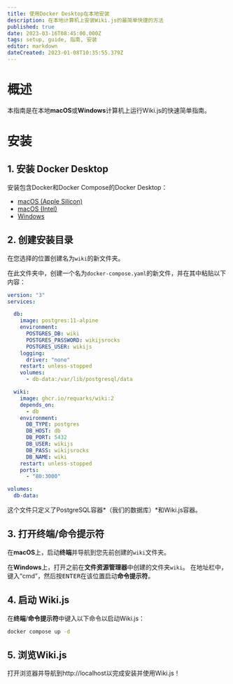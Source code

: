 ```yaml
---
title: 使用Docker Desktop在本地安装
description: 在本地计算机上安装Wiki.js的最简单快捷的方法
published: true
date: 2023-03-16T08:45:00.000Z
tags: setup, guide, 指南, 安装
editor: markdown
dateCreated: 2023-01-08T10:35:55.379Z
---
```


# 概述

本指南是在本地**macOS**或**Windows**计算机上运行Wiki.js的快速简单指南。

# 安装

## 1. 安装 Docker Desktop

安装包含Docker和Docker Compose的Docker Desktop：

- [macOS (Apple Silicon)](https://desktop.docker.com/mac/main/arm64/Docker.dmg)
- [macOS (Intel)](https://desktop.docker.com/mac/main/amd64/Docker.dmg)
- [Windows](https://desktop.docker.com/win/main/amd64/Docker%20Desktop%20Installer.exe)

## 2. 创建安装目录

在您选择的位置创建名为`wiki`的新文件夹。

在此文件夹中，创建一个名为`docker-compose.yaml`的新文件，并在其中粘贴以下内容：

```yaml
version: "3"
services:

  db:
    image: postgres:11-alpine
    environment:
      POSTGRES_DB: wiki
      POSTGRES_PASSWORD: wikijsrocks
      POSTGRES_USER: wikijs
    logging:
      driver: "none"
    restart: unless-stopped
    volumes:
      - db-data:/var/lib/postgresql/data

  wiki:
    image: ghcr.io/requarks/wiki:2
    depends_on:
      - db
    environment:
      DB_TYPE: postgres
      DB_HOST: db
      DB_PORT: 5432
      DB_USER: wikijs
      DB_PASS: wikijsrocks
      DB_NAME: wiki
    restart: unless-stopped
    ports:
      - "80:3000"

volumes:
  db-data:
```

这个文件只定义了PostgreSQL容器*（我们的数据库）*和Wiki.js容器。

## 3. 打开终端/命令提示符

在**macOS**上，启动**终端**并导航到您先前创建的`wiki`文件夹。

在**Windows**上，打开之前在**文件资源管理器**中创建的文件夹`wiki`。
在地址栏中，键入“cmd”，然后按<kbd>ENTER</kbd>在该位置启动**命令提示符**。

## 4. 启动 Wiki.js

在**终端**/**命令提示符**中键入以下命令以启动Wiki.js：

```sh
docker compose up -d
```

## 5. 浏览Wiki.js

打开浏览器并导航到http://localhost以完成安装并使用Wiki.js！
